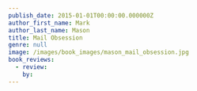 ```yaml
---
publish_date: 2015-01-01T00:00:00.000000Z
author_first_name: Mark
author_last_name: Mason
title: Mail Obsession
genre: null
image: /images/book_images/mason_mail_obsession.jpg
book_reviews:
  - review: 
    by: 
---
```

